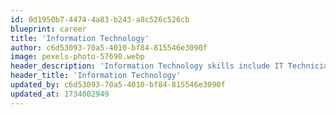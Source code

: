 ```yaml
---
id: 0d1950b7-4474-4a83-b243-a8c526c526cb
blueprint: career
title: 'Information Technology'
author: c6d53093-70a5-4010-bf84-815546e3090f
image: pexels-photo-57690.webp
header_description: 'Information Technology skills include IT Technicians and Network Systems Administrators.'
header_title: 'Information Technology'
updated_by: c6d53093-70a5-4010-bf84-815546e3090f
updated_at: 1734002949
---
```

